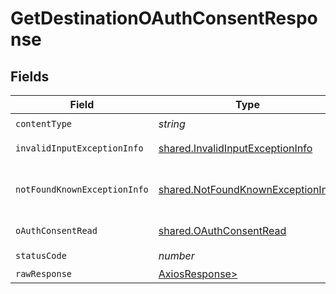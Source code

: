# GetDestinationOAuthConsentResponse


## Fields

| Field                                                                                  | Type                                                                                   | Required                                                                               | Description                                                                            |
| -------------------------------------------------------------------------------------- | -------------------------------------------------------------------------------------- | -------------------------------------------------------------------------------------- | -------------------------------------------------------------------------------------- |
| `contentType`                                                                          | *string*                                                                               | :heavy_check_mark:                                                                     | N/A                                                                                    |
| `invalidInputExceptionInfo`                                                            | [shared.InvalidInputExceptionInfo](../../models/shared/invalidinputexceptioninfo.md)   | :heavy_minus_sign:                                                                     | Input failed validation                                                                |
| `notFoundKnownExceptionInfo`                                                           | [shared.NotFoundKnownExceptionInfo](../../models/shared/notfoundknownexceptioninfo.md) | :heavy_minus_sign:                                                                     | Object with given id was not found.                                                    |
| `oAuthConsentRead`                                                                     | [shared.OAuthConsentRead](../../models/shared/oauthconsentread.md)                     | :heavy_minus_sign:                                                                     | Successful operation                                                                   |
| `statusCode`                                                                           | *number*                                                                               | :heavy_check_mark:                                                                     | N/A                                                                                    |
| `rawResponse`                                                                          | [AxiosResponse>](https://axios-http.com/docs/res_schema)                               | :heavy_minus_sign:                                                                     | N/A                                                                                    |